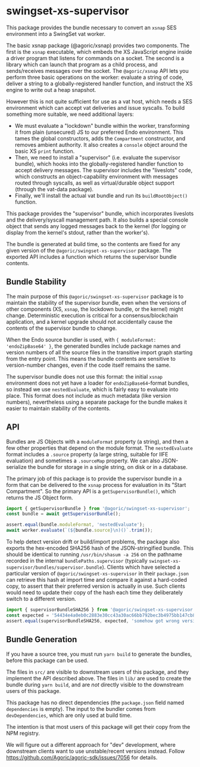 # swingset-xs-supervisor

This package provides the bundle necessary to convert an `xsnap` SES environment into a SwingSet vat worker.

The basic xsnap package (@agoric/xsnap) provides two components. The first is the `xsnap` executable, which embeds the XS JavaScript engine inside a driver program that listens for commands on a socket. The second is a library which can launch that program as a child process, and sends/receives messages over the socket. The `@agoric/xsnap` API lets you perform three basic operations on the worker: evaluate a string of code, deliver a string to a globally-registered handler function, and instruct the XS engine to write out a heap snapshot.

However this is not quite sufficient for use as a vat host, which needs a SES environment which can accept vat deliveries and issue syscalls. To build something more suitable, we need additional layers:

* We must evaluate a "lockdown" bundle within the worker, transforming it from plain (unsecured) JS to our preferred Endo environment. This tames the global constructors, adds the `Compartment` constructor, and removes ambient authority. It also creates a `console` object around the basic XS `print` function.
* Then, we need to install a "supervisor" (i.e. evaluate the supervisor bundle), which hooks into the globally-registered handler function to accept delivery messages. The supervisor includes the "liveslots" code, which constructs an object-capability environment with messages routed through syscalls, as well as virtual/durable object support (through the vat-data package).
* Finally, we'll install the actual vat bundle and run its `buildRootObject()` function.

This package provides the "supervisor" bundle, which incorporates liveslots and the delivery/syscall management path. It also builds a special console object that sends any logged messages back to the kernel (for logging or display from the kernel's stdout, rather than the worker's).

The bundle is generated at build time, so the contents are fixed for any given version of the `@agoric/swingset-xs-supervisor` package. The exported API includes a function which returns the supervisor bundle contents.

## Bundle Stability

The main purpose of this `@agoric/swingset-xs-supervisor` package is to maintain the stability of the supervisor bundle, even when the versions of other components (XS, `xsnap`, the lockdown bundle, or the kernel) might change. Deterministic execution is critical for a consensus/blockchain application, and a kernel upgrade should not accidentally cause the contents of the supervisor bundle to change.

When the Endo source bundler is used, with `{ moduleFormat: 'endoZipBase64' }`, the generated bundles include package names and version numbers of all the source files in the transitive import graph starting from the entry point. This means the bundle contents are sensitive to version-number changes, even if the code itself remains the same.

The supervisor bundle does not use this format: the initial `xsnap` environment does not yet have a loader for `endoZipBase64`-format bundles, so instead we use `nestedEvaluate`, which is fairly easy to evaluate into place. This format does not include as much metadata (like version numbers), nevertheless using a separate package for the bundle makes it easier to maintain stability of the contents.

## API

Bundles are JS Objects with a `moduleFormat` property (a string), and then a few other properties that depend on the module format. The `nestedEvaluate` format includes a `.source` property (a large string, suitable for IIFE evaluation) and sometimes a `.sourceMap` property. We can also JSON-serialize the bundle for storage in a single string, on disk or in a database.

The primary job of this package is to provide the supervisor bundle in a form that can be delivered to the `xsnap` process for evaluation in its "Start Compartment". So the primary API is a `getSupervisorBundle()`, which returns the JS Object form.

```js
import { getSupervisorBundle } from '@agoric/swingset-xs-supervisor';
const bundle = await getSupervisorBundle();

assert.equal(bundle.moduleFormat, 'nestedEvaluate');
await worker.evaluate(`(${bundle.source}\n)()`.trim());
```

To help detect version drift or build/import problems, the package also exports the hex-encoded SHA256 hash of the JSON-stringified bundle. This should be identical to running `/usr/bin/shasum -a 256` on the pathname recorded in the internal `bundlePaths.supervisor` (typically `swingset-xs-supervisor/bundles/supervisor.bundle`). Clients which have selected a particular version of `@agoric/swingset-xs-supervisor` in their `package.json` can retrieve this hash at import time and compare it against a hard-coded copy, to assert that their preferred version is actually in use. Such clients would need to update their copy of the hash each time they deliberately switch to a different version.

```js
import { supervisorBundleSHA256 } from '@agoric/swingset-xs-supervisor';
const expected = '54434e4a0eb0c2883e30cc43a30ac66bb792bec3b4975bb147cb8f25c2c6365a';
assert.equal(supervisorBundleSHA256, expected, 'somehow got wrong version');
```
## Bundle Generation

If you have a source tree, you must run `yarn build` to generate the bundles, before this package can be used.

The files in `src/` are visible to downstream users of this package, and they implement the API described above.  The files in `lib/` are used to create the bundle during `yarn build`, and are *not* directly visible to the downstream users of this package.

This package has no direct dependencies (the `package.json` field named `dependencies` is empty). The input to the bundler comes from `devDependencies`, which are only used at build time.

The intention is that most users of this package will get their copy from the NPM registry.

We will figure out a different approach for "dev" development, where downstream clients want to use unstable/recent versions instead. Follow https://github.com/Agoric/agoric-sdk/issues/7056 for details.
